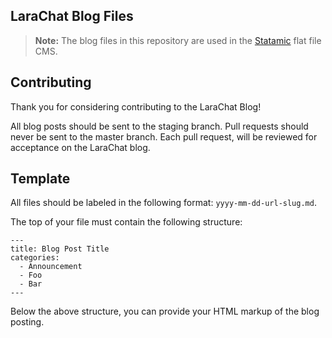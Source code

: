 ## LaraChat Blog Files

> **Note:** The blog files in this repository are used in the [Statamic](http://statamic.com/) flat file CMS. 

## Contributing

Thank you for considering contributing to the LaraChat Blog! 

All blog posts should be sent to the staging branch. Pull requests should never be sent to the master branch. Each pull request, will be reviewed for acceptance on the LaraChat blog. 


## Template

All files should be labeled in the following format: `yyyy-mm-dd-url-slug.md`. 

The top of your file must contain the following structure: 

```
---
title: Blog Post Title
categories:
  - Announcement
  - Foo
  - Bar
---
```

Below the above structure, you can provide your HTML markup of the blog posting. 
